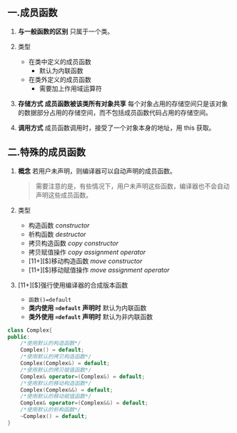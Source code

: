 ## 一.成员函数

1.	**与一般函数的区别** 只属于一个类。
2.	类型
    +    在类中定义的成员函数
            +    默认为内联函数
    +    在类外定义的成员函数
         +	需要加上作用域运算符

3.	**存储方式** **成员函数被该类所有对象共享** 每个对象占用的存储空间只是该对象的数据部分占用的存储空间，而不包括成员函数代码占用的存储空间。
4.	**调用方式** 成员函数调用时，接受了一个对象本身的地址，用 this 获取。



## 二.特殊的成员函数
1.	**概念** 若用户未声明，则编译器可以自动声明的成员函数。
	> 需要注意的是，有些情况下，用户未声明这些函数，编译器也不会自动声明这些成员函数。

2.	类型
	+	构造函数 *constructor*
	+	析构函数 *destructor*
	+	拷贝构造函数 *copy constructor*
	+	拷贝赋值操作 *copy assignment operator*
	+	\[11+\][$]移动构造函数 *move constructor*
	+	\[11+\][$]移动赋值操作 *move assignment operator*

3. 	\[11+\][$]强行使用编译器的合成版本函数
	+	`函数()=default`
	+	**类内使用 `=default` 声明时** 默认为内联函数
	+	**类外使用 `=default` 声明时** 默认为非内联函数

```c++
class Complex{
public:
	/*使用默认的构造函数*/
	Complex() = default;
	/*使用默认的拷贝构造函数*/
	Complex(Complex&) = default;
	/*使用默认的拷贝赋值函数*/
	Complex& operator=(Complex&) = default;	
	/*使用默认的移动构造函数*/
	Complex(Complex&&) = default;
	/*使用默认的移动赋值函数*/
	Complex& operator=(Complex&&) = default;		
	/*使用默认的析构函数*/
    ~Complex() = default;
}
```